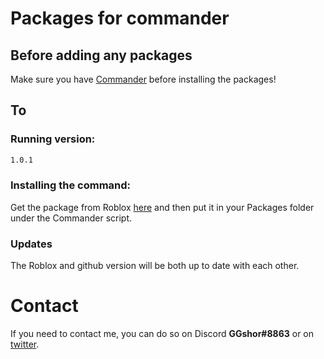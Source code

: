 # Packages for commander

## Before adding any packages
Make sure you have [Commander](https://commander-4.vercel.app/) before installing the packages!

## To
### Running version: 
```bash
1.0.1
```

### Installing the command:
Get the package from Roblox [here](https://roblox.com/library/6715067381) and then put it in your Packages folder under the Commander script.

### Updates
The Roblox and github version will be both up to date with each other.

# Contact
If you need to contact me, you can do so on Discord **GGshor#8863** or on [twitter](https://twitter.com/GGshor_).